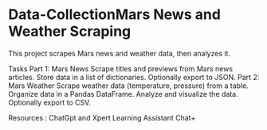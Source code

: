# Data-CollectionMars News and Weather Scraping
This project scrapes Mars news and weather data, then analyzes it.

Tasks
Part 1: Mars News
Scrape titles and previews from Mars news articles.
Store data in a list of dictionaries.
Optionally export to JSON.
Part 2: Mars Weather
Scrape weather data (temperature, pressure) from a table.
Organize data in a Pandas DataFrame.
Analyze and visualize the data.
Optionally export to CSV.



Resources : ChatGpt and Xpert Learning Assistant Chat+
